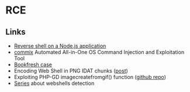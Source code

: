# RCE

## Links

 - [Reverse shell on a Node.js application](https://wiremask.eu/writeups/reverse-shell-on-a-nodejs-application/)
 - [commix](https://github.com/stasinopoulos/commix) Automated All-in-One OS Command Injection and Exploitation Tool
 - [Bookfresh case](https://www.secgeek.net/bookfresh-vulnerability/)
 - Encoding Web Shell in PNG IDAT chunks ([post](https://www.idontplaydarts.com/2012/06/encoding-web-shells-in-png-idat-chunks/))
 - Exploiting PHP-GD imagecreatefromgif() function ([github repo](https://github.com/d0lph1n98/Defeating-PHP-GD-imagecreatefromgif))
 - [Series](https://dfir.it/blog/categories/webshell/) about webshells detection

